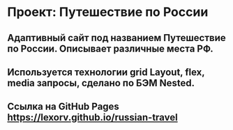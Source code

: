 # Проект: Путешествие по России

## Адаптивный сайт под названием Путешествие по России. Описывает различные места РФ.
## Используется технологии grid Layout, flex, media запросы, сделано по БЭМ Nested.
## Ссылка на GitHub Pages https://lexorv.github.io/russian-travel
